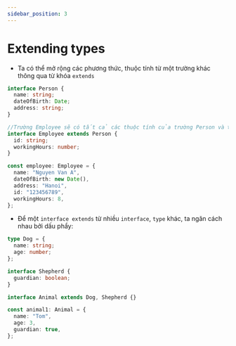 ```yaml
---
sidebar_position: 3
---
```


# Extending types

- Ta có thể mở rộng các phương thức, thuộc tính từ một trường khác thông qua từ khóa `extends`

```ts
interface Person {
  name: string;
  dateOfBirth: Date;
  address: string;
}

//Trường Employee sẽ có tất cả các thuộc tính của trường Person và thêm các thuộc tính id, workingHours
interface Employee extends Person {
  id: string;
  workingHours: number;
}

const employee: Employee = {
  name: "Nguyen Van A",
  dateOfBirth: new Date(),
  address: "Hanoi",
  id: "123456789",
  workingHours: 8,
};
```

- Để một `interface extends` từ nhiều `interface`, `type` khác, ta ngăn cách nhau bởi dấu phẩy:

```ts
type Dog = {
  name: string;
  age: number;
};

interface Shepherd {
  guardian: boolean;
}

interface Animal extends Dog, Shepherd {}

const animal1: Animal = {
  name: "Tom",
  age: 3,
  guardian: true,
};
```
